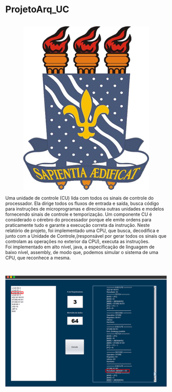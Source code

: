 # ProjetoArq_UC

<p align="center">
	<br>
	<img src="prints/unnamed.png"/ >
	<br>
</p>

Uma unidade de controle (CU) lida com todos os sinais de controle do processador. Ela dirige todos os fluxos de entrada e saída, busca código para instruções de microprogramas e direciona outras unidades e modelos fornecendo sinais de controle e temporização. Um componente CU é considerado o cérebro do processador porque ele emite ordens para praticamente tudo e garante a execução correta da instrução.
Neste relatório de projeto, foi implementado uma CPU, que busca, decodifica e junto com a Unidade de Controle,(responsável por gerar todos os sinais que controlam as operações no exterior da CPU), executa as instruções.<br>
Foi implementado em alto nível, java, a especificação de linguagem de baixo nível, assembly, de modo que, podemos simular o sistema de uma CPU, que reconhece a mesma. <br>
<br>

<p align="center">
	<br>
	<img src="prints/teste1.PNG"/ >
	<br>
</p>

